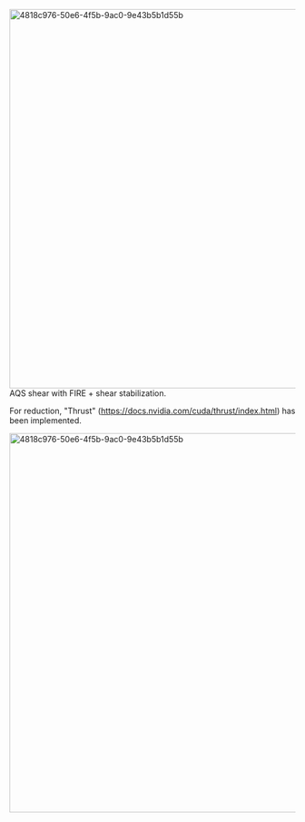 <img width="668" alt="4818c976-50e6-4f5b-9ac0-9e43b5b1d55b" src="https://github.com/TakeshiKawasaki/GPU-for-MD/assets/72239760/aadeb335-e1bc-46c0-892d-19a34a150df3">AQS shear with FIRE + shear stabilization.

For reduction, "Thrust" (https://docs.nvidia.com/cuda/thrust/index.html) has been implemented. 


<img width="668" alt="4818c976-50e6-4f5b-9ac0-9e43b5b1d55b" src="https://github.com/TakeshiKawasaki/GPU-for-MD/assets/72239760/fca784b6-f020-41bc-939b-3f67c0fe89b8">
